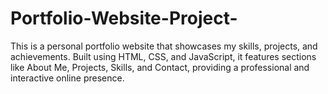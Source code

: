 # Portfolio-Website-Project-
This is a personal portfolio website that showcases my skills, projects, and achievements. Built using HTML, CSS, and JavaScript, it features sections like About Me, Projects, Skills, and Contact, providing a professional and interactive online presence.
